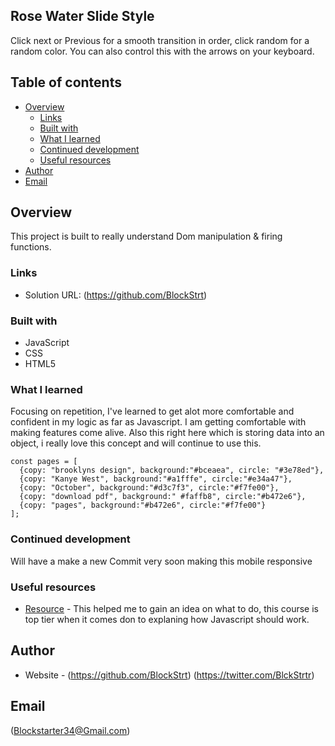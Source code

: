 ## Rose Water Slide Style
Click next or Previous for a smooth transition in order, click random for
a random color. You can also control this with the arrows on your keyboard.

## Table of contents

- [Overview](#overview)
  - [Links](#links)
  - [Built with](#built-with)
  - [What I learned](#what-i-learned)
  - [Continued development](#continued-development)
  - [Useful resources](#useful-resources)
- [Author](#author)
- [Email](#email)

## Overview
This project is built to really understand Dom manipulation & firing functions.


### Links

- Solution URL: (https://github.com/BlockStrt)


### Built with

- JavaScript
- CSS 
- HTML5

### What I learned

Focusing on repetition, I've learned to get alot more comfortable and confident in my logic as far as Javascript. I am getting comfortable with making features come alive. Also this right here which is storing data into an object, i really love this concept and will continue to use this. 


```JS storing data into an object
const pages = [
  {copy: "brooklyns design", background:"#bceaea", circle: "#3e78ed"},
  {copy: "Kanye West", background:"#a1fffe", circle:"#e34a47"},
  {copy: "October", background:"#d3c7f3", circle:"#f7fe00"},
  {copy: "download pdf", background:" #faffb8", circle:"#b472e6"},
  {copy: "pages", background:"#b472e6", circle:"#f7fe00"}
];
```

### Continued development
Will have a make a new Commit very soon making this mobile responsive

### Useful resources

- [Resource](https://superhi.com/) - This helped me to gain an idea on what to do, this course is top tier when it comes don to explaning how Javascript should work. 

## Author

- Website - (https://github.com/BlockStrt)
            (https://twitter.com/BlckStrtr)

## Email
(Blockstarter34@Gmail.com)